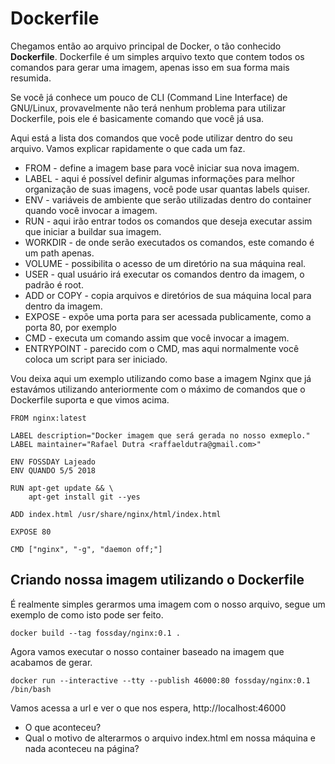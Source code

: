 # Dockerfile

Chegamos então ao arquivo principal de Docker, o tão conhecido **Dockerfile**. Dockerfile é um simples arquivo texto que contem todos os comandos para gerar uma imagem, apenas isso em sua forma mais resumida.

Se você já conhece um pouco de CLI (Command Line Interface) de GNU/Linux, provavelmente não terá nenhum problema para utilizar Dockerfile, pois ele é basicamente comando que você já usa.

Aqui está a lista dos comandos que você pode utilizar dentro do seu arquivo. Vamos explicar rapidamente o que cada um faz.

* FROM - define a imagem base para você iniciar sua nova imagem.
* LABEL - aqui é possível definir algumas informações para melhor organização de suas imagens, você pode usar quantas labels quiser.
* ENV - variáveis de ambiente que serão utilizadas dentro do container quando você invocar a imagem.
* RUN - aqui irão entrar todos os comandos que deseja executar assim que iniciar a buildar sua imagem.
* WORKDIR - de onde serão executados os comandos, este comando é um path apenas.
* VOLUME - possibilita o acesso de um diretório na sua máquina real.
* USER - qual usuário irá executar os comandos dentro da imagem, o padrão é root.
* ADD or COPY - copia arquivos e diretórios de sua máquina local para dentro da imagem.
* EXPOSE - expõe uma porta para ser acessada publicamente, como a porta 80, por exemplo
* CMD - executa um comando assim que você invocar a imagem.
* ENTRYPOINT - parecido com o CMD, mas aqui normalmente você coloca um script para ser iniciado.

Vou deixa aqui um exemplo utilizando como base a imagem Nginx que já estavámos utilizando anteriormente com o máximo de comandos que o Dockerfile suporta e que vimos acima.

```
FROM nginx:latest

LABEL description="Docker imagem que será gerada no nosso exmeplo."
LABEL maintainer="Rafael Dutra <raffaeldutra@gmail.com>"

ENV FOSSDAY Lajeado
ENV QUANDO 5/5 2018

RUN apt-get update && \
    apt-get install git --yes

ADD index.html /usr/share/nginx/html/index.html

EXPOSE 80

CMD ["nginx", "-g", "daemon off;"]
```

## Criando nossa imagem utilizando o Dockerfile

É realmente simples gerarmos uma imagem com o nosso arquivo, segue um exemplo de como isto pode ser feito.

```
docker build --tag fossday/nginx:0.1 .
```

Agora vamos executar o nosso container baseado na imagem que acabamos de gerar.

```
docker run --interactive --tty --publish 46000:80 fossday/nginx:0.1 /bin/bash
```

Vamos acessa a url e ver o que nos espera, http://localhost:46000

* O que aconteceu?
* Qual o motivo de alterarmos o arquivo index.html em nossa máquina e nada aconteceu na página?
